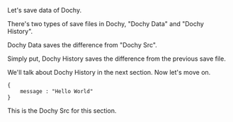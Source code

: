 Let's save data of Dochy.

There's two types of save files in Dochy, 
"Dochy Data" and "Dochy History".

Dochy Data saves the difference from "Dochy Src".

Simply put, Dochy History saves the difference from the previous save file.

We'll talk about Dochy History in the next section. Now let's move on.
```root.json5
{
    message : "Hello World"
}
```
This is the Dochy Src for this section.
